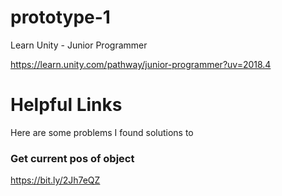 # prototype-1
Learn Unity - Junior Programmer

https://learn.unity.com/pathway/junior-programmer?uv=2018.4

# Helpful Links
Here are some problems I found solutions to

### Get current pos of object
https://bit.ly/2Jh7eQZ
